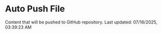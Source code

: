 # Auto Push File

Content that will be pushed to GitHub repository.
Last updated: 07/16/2025, 03:39:23 AM